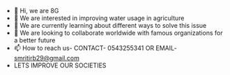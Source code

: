 - 👋 Hi, we are 8G
- 👀 We are interested in improving water usage in agriculture
- 🌱 We are currently learning about different ways to solve this issue
- 💞️ We are looking to collaborate worldwide with famous organizations for a better future
- 📫 How to reach us- CONTACT- 0543255341 OR EMAIL- smritirb29@gmail.com
- LETS IMPROVE OUR SOCIETIES


